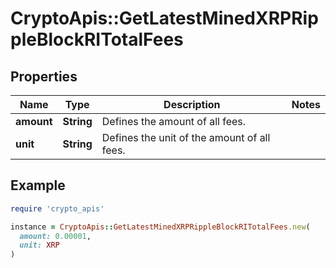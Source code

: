 # CryptoApis::GetLatestMinedXRPRippleBlockRITotalFees

## Properties

| Name | Type | Description | Notes |
| ---- | ---- | ----------- | ----- |
| **amount** | **String** | Defines the amount of all fees. |  |
| **unit** | **String** | Defines the unit of the amount of all fees. |  |

## Example

```ruby
require 'crypto_apis'

instance = CryptoApis::GetLatestMinedXRPRippleBlockRITotalFees.new(
  amount: 0.00001,
  unit: XRP
)
```

